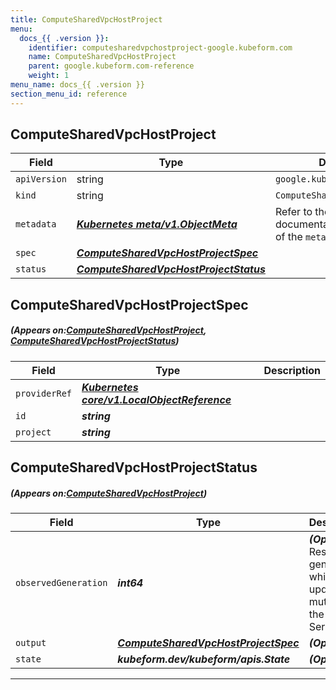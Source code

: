 ```yaml
---
title: ComputeSharedVpcHostProject
menu:
  docs_{{ .version }}:
    identifier: computesharedvpchostproject-google.kubeform.com
    name: ComputeSharedVpcHostProject
    parent: google.kubeform.com-reference
    weight: 1
menu_name: docs_{{ .version }}
section_menu_id: reference
---
```


## ComputeSharedVpcHostProject
| Field | Type | Description |
| ------ | ----- | ----------- |
| `apiVersion` | string | `google.kubeform.com/v1alpha1` |
|    `kind` | string | `ComputeSharedVpcHostProject` |
| `metadata` | ***[Kubernetes meta/v1.ObjectMeta](https://kubernetes.io/docs/reference/generated/kubernetes-api/v1.13/#objectmeta-v1-meta)***|Refer to the Kubernetes API documentation for the fields of the `metadata` field.|
| `spec` | ***[ComputeSharedVpcHostProjectSpec](#ComputeSharedVpcHostProjectSpec)***||
| `status` | ***[ComputeSharedVpcHostProjectStatus](#ComputeSharedVpcHostProjectStatus)***||
## ComputeSharedVpcHostProjectSpec
##### (Appears on:[ComputeSharedVpcHostProject](#ComputeSharedVpcHostProject), [ComputeSharedVpcHostProjectStatus](#ComputeSharedVpcHostProjectStatus))
| Field | Type | Description |
| ------ | ----- | ----------- |
| `providerRef` | ***[Kubernetes core/v1.LocalObjectReference](https://kubernetes.io/docs/reference/generated/kubernetes-api/v1.13/#localobjectreference-v1-core)***||
| `id` | ***string***||
| `project` | ***string***||
## ComputeSharedVpcHostProjectStatus
##### (Appears on:[ComputeSharedVpcHostProject](#ComputeSharedVpcHostProject))
| Field | Type | Description |
| ------ | ----- | ----------- |
| `observedGeneration` | ***int64***| ***(Optional)*** Resource generation, which is updated on mutation by the API Server.|
| `output` | ***[ComputeSharedVpcHostProjectSpec](#ComputeSharedVpcHostProjectSpec)***| ***(Optional)*** |
| `state` | ***kubeform.dev/kubeform/apis.State***| ***(Optional)*** |
---
